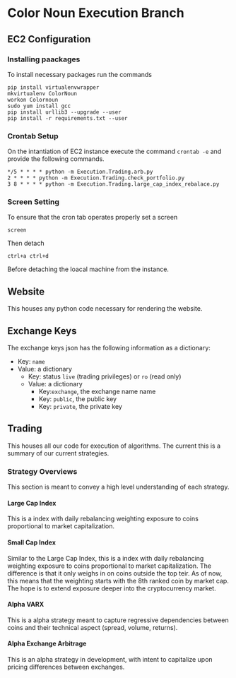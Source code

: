 # Color Noun Execution Branch

## EC2 Configuration

### Installing paackages

To install necessary packages run the commands
```angular2html
pip install virtualenvwrapper
mkvirtualenv ColorNoun
workon Colornoun
sudo yum install gcc
pip install urllib3 --upgrade --user
pip install -r requirements.txt --user
```

### Crontab Setup

On the intantiation of EC2 instance execute the command `crontab -e` and provide the following commands.

```angular2html
*/5 * * * * python -m Execution.Trading.arb.py
2 * * * * python -m Execution.Trading.check_portfolio.py
3 8 * * * * python -m Execution.Trading.large_cap_index_rebalace.py
```

### Screen Setting

To ensure that the cron tab operates properly set a screen

```angular2html
screen
```

Then detach 

```angular2html
ctrl+a ctrl+d
```

Before detaching the loacal machine from the instance.

## Website

This houses any python code necessary for rendering the website.

## Exchange Keys

The exchange keys json has the following information as a dictionary:
* Key: `name`
* Value: a dictionary
    * Key: status `live` (trading privileges) or `ro` (read only)
    * Value: a dictionary
        * Key:`exchange`, the exchange name name
        * Key: `public`, the public key
        * Key: `private`, the private key 
        
## Trading

This houses all our code for execution of algorithms. The current this is a summary of our 
current strategies.

### Strategy Overviews

This section is meant to convey a high level understanding of each strategy.

#### Large Cap Index

This is a index with daily rebalancing weighting exposure to coins 
proportional to market capitalization.

#### Small Cap Index

Similar to the Large Cap Index, this is a index with daily rebalancing weighting exposure to coins 
proportional to market capitalization. The difference is that it only weighs in on coins outside the 
top teir. As of now, this means that the weighting starts with the 8th ranked coin by market cap. 
The hope is to extend exposure deeper into the cryptocurrency market.

#### Alpha VARX

This is a alpha strategy meant to capture regressive dependencies between coins and their technical aspect 
(spread, volume, returns). 

#### Alpha Exchange Arbitrage

This is an alpha strategy in development, with intent to capitalize upon pricing differences between exchanges. 